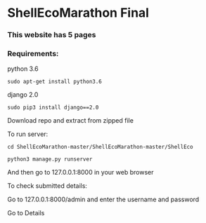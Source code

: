 # ShellEcoMarathon Final

### This website has 5 pages

### Requirements:

python 3.6
```shell
sudo apt-get install python3.6
```

django 2.0
```shell
sudo pip3 install django==2.0
```


Download repo and extract from zipped file


To run server:
```shell
cd ShellEcoMarathon-master/ShellEcoMarathon-master/ShellEco

python3 manage.py runserver
```

And then go to 127.0.0.1:8000 in your web browser

To check submitted details:

Go to 127.0.0.1:8000/admin and enter the username and password 

Go to Details
